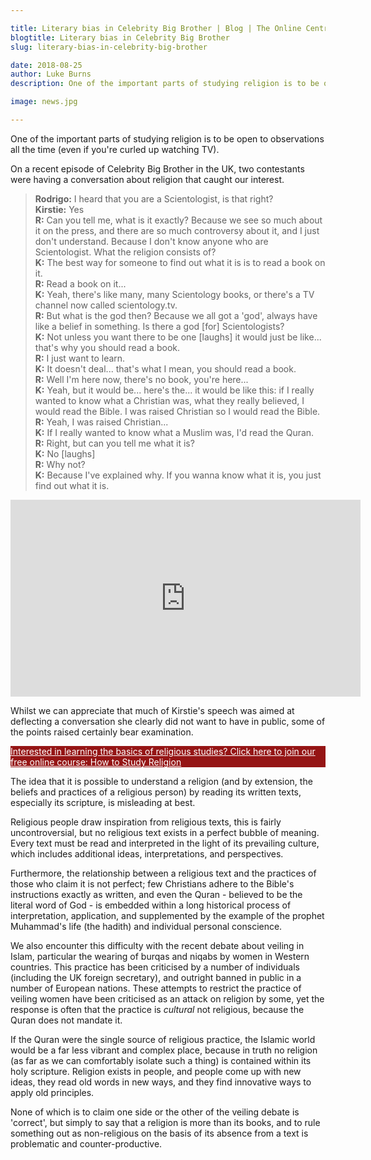 ```yaml
---

title: Literary bias in Celebrity Big Brother | Blog | The Online Centre for Religious Studies
blogtitle: Literary bias in Celebrity Big Brother
slug: literary-bias-in-celebrity-big-brother

date: 2018-08-25
author: Luke Burns
description: One of the important parts of studying religion is to be open to observations all the time (even if you're curled up watching TV).

image: news.jpg

---
```

One of the important parts of studying religion is to be open to observations all the time (even if you're curled up watching TV).

On a recent episode of Celebrity Big Brother in the UK, two contestants were having a conversation about religion that caught our interest.

>**Rodrigo:** I heard that you are a Scientologist, is that right?<br>
**Kirstie:** Yes<br>
**R:** Can you tell me, what is it exactly? Because we see so much about it on the press, and there are so much controversy about it, and I just don't understand. Because I don't know anyone who are Scientologist. What the religion consists of?<br>
**K:** The best way for someone to find out what it is is to read a book on it.<br>
**R:** Read a book on it...<br>
**K:** Yeah, there's like many, many Scientology books, or there's a TV channel now called scientology.tv.<br>
**R:** But what is the god then? Because we all got a 'god', always have like a belief in something. Is there a god [for] Scientologists?<br>
**K:** Not unless you want there to be one [laughs] it would just be like... that's why you should read a book.<br>
**R:** I just want to learn.<br>
**K:** It doesn't deal... that's what I mean, you should read a book.<br>
**R:** Well I'm here now, there's no book, you're here...<br>
**K:** Yeah, but it would be... here's the... it would be like this: if I really wanted to know what a Christian was, what they really believed, I would read the Bible. I was raised Christian so I would read the Bible.<br>
**R:** Yeah, I was raised Christian...<br>
**K:** If I really wanted to know what a Muslim was, I'd read the Quran.<br>
**R:** Right, but can you tell me what it is?<br>
**K:** No [laughs]<br>
**R:** Why not?<br>
**K:** Because I've explained why. If you wanna know what it is, you just find out what it is.<br>

<iframe width="560" height="315" src="https://www.youtube.com/embed/ZTFueQbe-yo" frameborder="0" allow="autoplay; encrypted-media" allowfullscreen></iframe>

Whilst we can appreciate that much of Kirstie's speech was aimed at deflecting a conversation she clearly did not want to have in public, some of the points raised certainly bear examination.

<a target="_BLANK" style="color: white" href="https://courses.oc-rs.org/courses/how-to-study-religion"><div class="container mb-3 p-3" style="background-color: #951515">
Interested in learning the basics of religious studies? Click here to join our free online course: How to Study Religion </div></a>

The idea that it is possible to understand a religion (and by extension, the beliefs and practices of a religious person) by reading its written texts, especially its scripture, is misleading at best.

Religious people draw inspiration from religious texts, this is fairly uncontroversial, but no religious text exists in a perfect bubble of meaning. Every text must be read and interpreted in the light of its prevailing culture, which includes additional ideas, interpretations, and perspectives.

Furthermore, the relationship between a religious text and the practices of those who claim it is not perfect; few Christians adhere to the Bible's instructions exactly as written, and even the Quran - believed to be the literal word of God - is embedded within a long historical process of interpretation, application, and supplemented by the example of the prophet Muhammad's life (the hadith) and individual personal conscience.

We also encounter this difficulty with the recent debate about veiling in Islam, particular the wearing of burqas and niqabs by women in Western countries. This practice has been criticised by a number of individuals (including the UK foreign secretary), and outright banned in public in a number of European nations. These attempts to restrict the practice of veiling women have been criticised as an attack on religion by some, yet the response is often that the practice is <em>cultural </em>not religious, because the Quran does not mandate it.

If the Quran were the single source of religious practice, the Islamic world would be a far less vibrant and complex place, because in truth no religion (as far as we can comfortably isolate such a thing) is contained within its holy scripture. Religion exists in people, and people come up with new ideas, they read old words in new ways, and they find innovative ways to apply old principles.

None of which is to claim one side or the other of the veiling debate is 'correct', but simply to say that a religion is more than its books, and to rule something out as non-religious on the basis of its absence from a text is problematic and counter-productive.